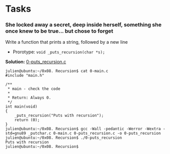 # Tasks

### She locked away a secret, deep inside herself, something she once knew to be true... but chose to forget

Write a function that prints a string, followed by a new line

* Prorotype: `void _puts_recursion(char *s);`

**Solution:** [0-puts_recursion.c](https://github.com/Bencollinss/alx-low_level_programming/blob/master/0x08-recursion/0-puts_recursion.c)
```
julien@ubuntu:~/0x08. Recursion$ cat 0-main.c
#include "main.h"

/**
 * main - check the code
 *
 * Return: Always 0.
 */
int main(void)
{
    _puts_recursion("Puts with recursion");
    return (0);
}
julien@ubuntu:~/0x08. Recursion$ gcc -Wall -pedantic -Werror -Wextra -std=gnu89 _putchar.c 0-main.c 0-puts_recursion.c -o 0-puts_recursion
julien@ubuntu:~/0x08. Recursion$ ./0-puts_recursion 
Puts with recursion
julien@ubuntu:~/0x08. Recursion$
```


